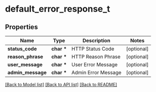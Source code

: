 # default_error_response_t

## Properties
Name | Type | Description | Notes
------------ | ------------- | ------------- | -------------
**status_code** | **char \*** | HTTP Status Code | [optional] 
**reason_phrase** | **char \*** | HTTP Reason Phrase | [optional] 
**user_message** | **char \*** | User Error Message | [optional] 
**admin_message** | **char \*** | Admin Error Message | [optional] 

[[Back to Model list]](../README.md#documentation-for-models) [[Back to API list]](../README.md#documentation-for-api-endpoints) [[Back to README]](../README.md)


